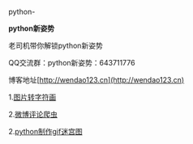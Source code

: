 python-

**python新姿势**

老司机带你解锁python新姿势

 QQ交流群：python新姿势：643711776

博客地址[http://wendao123.cn](http://wendao123.cn)

1.[图片转字符画](https://github.com/Wuxuewendao/python-/tree/master/%E5%9B%BE%E7%89%87%E8%BD%AC%E5%AD%97%E7%AC%A6%E7%94%BB)

2.[微博评论爬虫](https://github.com/Wuxuewendao/python-/tree/master/%E5%BE%AE%E5%8D%9A%E8%AF%84%E8%AE%BA%E7%88%AC%E8%99%AB)

2.[python制作gif迷宫图](https://github.com/Wuxuewendao/python-/tree/master/python%E5%88%B6%E4%BD%9Cgif)
